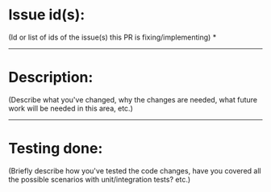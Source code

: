 # Issue id(s): 
(Id or list of ids of the issue(s) this PR is fixing/implementing)
*

---

# Description:
(Describe what you've changed, why the changes are needed, what future work will be needed in this area, etc.)

---

# Testing done:
(Briefly describe how you've tested the code changes, have you covered all the possible scenarios with unit/integration
tests? etc.)